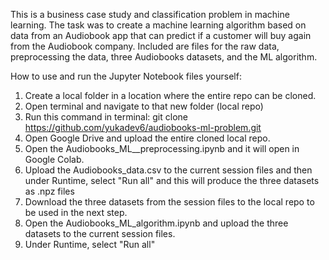 This is a business case study and classification problem in machine learning. The task was to create a machine learning algorithm based on data from an Audiobook app that can predict if a customer will buy again from the Audiobook company. Included are files for the raw data, preprocessing the data, three Audiobooks datasets, and the ML algorithm. 

How to use and run the Jupyter Notebook files yourself:
1. Create a local folder in a location where the entire repo can be cloned.
2. Open terminal and navigate to that new folder (local repo)
3. Run this command in terminal: git clone https://github.com/yukadev6/audiobooks-ml-problem.git
4. Open Google Drive and upload the entire cloned local repo.
5. Open the Audiobooks_ML__preprocessing.ipynb and it will open in Google Colab.
6. Upload the Audiobooks_data.csv to the current session files and then under Runtime, select "Run all" and this will produce the three datasets as .npz files
7. Download the three datasets from the session files to the local repo to be used in the next step.
8. Open the Audiobooks_ML_algorithm.ipynb and upload the three datasets to the current session files.
9. Under Runtime, select "Run all" 
